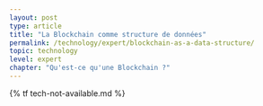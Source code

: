 ```yaml
---
layout: post
type: article
title: "La Blockchain comme structure de données"
permalink: /technology/expert/blockchain-as-a-data-structure/
topic: technology
level: expert
chapter: "Qu'est-ce qu'une Blockchain ?"
---
```


{% tf tech-not-available.md %}
